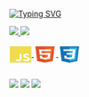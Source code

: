 <a style="text-align: center;" href="https://git.io/typing-svg"><img src="https://readme-typing-svg.herokuapp.com?font=&duration=3000&pause=&color=EE5656&center=true&vCenter=true&width=435&lines=Hi%2C+my+name+is+Gabriel+Rodrigues;I'm+18+years+old;I'm+graduating+software+engineering" alt="Typing SVG" /></a>

 <div>
  <a href="https://github.com/RodriguesGabrielS">
  <img height="150em" src="https://github-readme-stats.vercel.app/api?username=RodriguesGabrielS&show_icons=true&theme=gruvbox&include_all_commits=true&count_private=true"/>
  <img height="150em" src="https://github-readme-stats.vercel.app/api/top-langs/?username=RodriguesGabrielS&layout=compact&langs_count=7&theme=gruvbox"/>
</div>
  
<div style="display: inline_block"><br>
  <img align="center" alt="Gabriel-Js" height="30" width="40" src="https://raw.githubusercontent.com/devicons/devicon/master/icons/javascript/javascript-plain.svg">
  <img align="center" alt="Gabriel-HTML" height="30" width="40" src="https://raw.githubusercontent.com/devicons/devicon/master/icons/html5/html5-original.svg">
  <img align="center" alt="Gabriel-CSS" height="30" width="40" src="https://raw.githubusercontent.com/devicons/devicon/master/icons/css3/css3-original.svg">
</div>

##
  
  <div>
    <a href="https://www.instagram.com/guesgabriel_/" target="_blank"><img src="https://img.shields.io/badge/-Instagram-%23E4405F?style=for-the-badge&logo=instagram&logoColor=white" target="_blank"></a>
     <a href = "mailto:rodriguesgasoares@gmail.com"><img src="https://img.shields.io/badge/-Gmail-%23333?style=for-the-badge&logo=gmail&logoColor=white" target="_blank"></a>
  <a href="#" target="_blank"><img src="https://img.shields.io/badge/-LinkedIn-%230077B5?style=for-the-badge&logo=linkedin&logoColor=white" target="_blank"></a> 
  </div>
